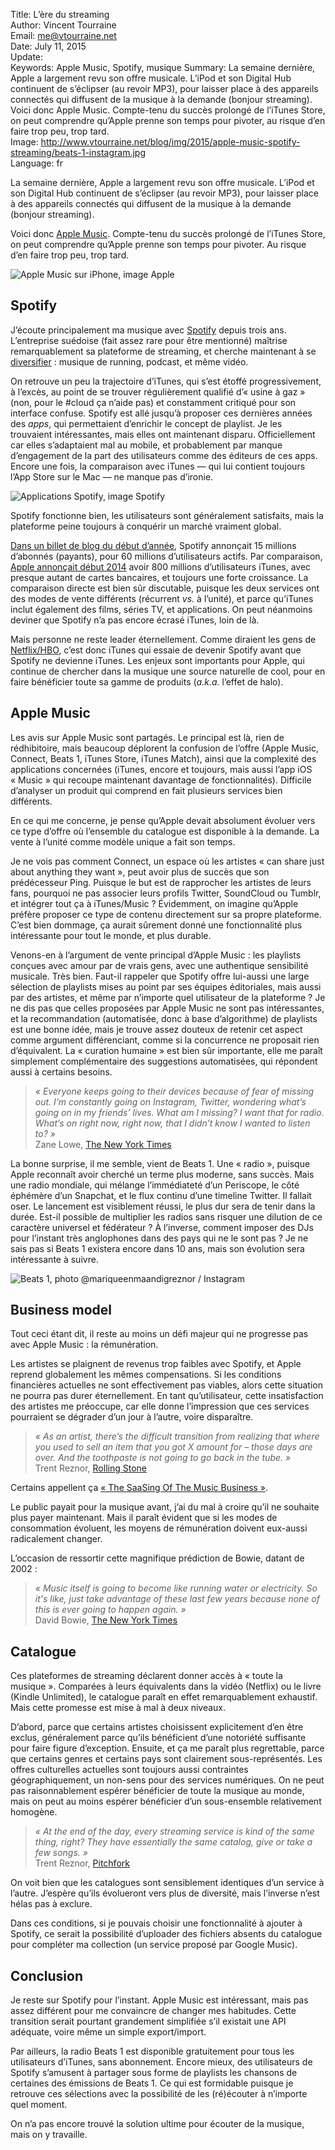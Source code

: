 Title:     L’ère du streaming  
Author:    Vincent Tourraine  
Email:     me@vtourraine.net  
Date:      July 11, 2015  
Update:   
Keywords:  Apple Music, Spotify, musique
Summary:   La semaine dernière, Apple a largement revu son offre musicale. L’iPod et son Digital Hub continuent de s’éclipser (au revoir MP3), pour laisser place à des appareils connectés qui diffusent de la musique à la demande (bonjour streaming). Voici donc Apple Music. Compte-tenu du succès prolongé de l’iTunes Store, on peut comprendre qu’Apple prenne son temps pour pivoter, au risque d’en faire trop peu, trop tard.  
Image:     http://www.vtourraine.net/blog/img/2015/apple-music-spotify-streaming/beats-1-instagram.jpg  
Language:  fr  

La semaine dernière, Apple a largement revu son offre musicale. L’iPod et son Digital Hub continuent de s’éclipser (au revoir MP3), pour laisser place à des appareils connectés qui diffusent de la musique à la demande (bonjour streaming). 

Voici donc [Apple Music](http:/www.apple.com/music). Compte-tenu du succès prolongé de l’iTunes Store, on peut comprendre qu’Apple prenne son temps pour pivoter. Au risque d’en faire trop peu, trop tard.

![Apple Music sur iPhone, image Apple][Apple Music]


## Spotify

J’écoute principalement ma musique avec [Spotify](http://www.vtourraine.net/blog/2012/musique-spotify-premiers-pas) depuis trois ans. L’entreprise suédoise (fait assez rare pour être mentionné) maîtrise remarquablement sa plateforme de streaming, et cherche maintenant à se [diversifier](https://news.spotify.com/us/2015/05/20/say-hello-to-the-most-entertaining-spotify-ever/) : musique de running, podcast, et même vidéo. 

On retrouve un peu la trajectoire d’iTunes, qui s’est étoffé progressivement, à l’excès, au point de se trouver régulièrement qualifié d’« usine à gaz » (non, pour le #cloud ça n’aide pas) et constamment critiqué pour son interface confuse. Spotify est allé jusqu’à proposer ces dernières années des _apps_, qui permettaient d’enrichir le concept de playlist. Je les trouvaient intéressantes, mais elles ont maintenant disparu. Officiellement car elles s’adaptaient mal au mobile, et probablement par manque d’engagement de la part des utilisateurs comme des éditeurs de ces apps. Encore une fois, la comparaison avec iTunes — qui lui contient toujours l’App Store sur le Mac — ne manque pas d’ironie. 

![Applications Spotify, image Spotify][Spotify]

Spotify fonctionne bien, les utilisateurs sont généralement satisfaits, mais la plateforme peine toujours à conquérir un marché vraiment global. 

[Dans un billet de blog du début d’année](https://news.spotify.com/us/2015/01/12/15-million-subscribers/), Spotify annonçait 15 millions d’abonnés (payants), pour 60 millions d’utilisateurs actifs. Par comparaison, [Apple annonçait début 2014](http://www.macrumors.com/2014/04/23/apple-itunes-numbers/) avoir 800 millions d’utilisateurs iTunes, avec presque autant de cartes bancaires, et toujours une forte croissance. La comparaison directe est bien sûr discutable, puisque les deux services ont des modes de vente différents (récurrent _vs._ à l’unité), et parce qu’iTunes inclut également des films, séries TV, et applications. On peut néanmoins deviner que Spotify n’a pas encore écrasé iTunes, loin de là. 

Mais personne ne reste leader éternellement. Comme diraient les gens de [Netflix/HBO](http://daringfireball.net/linked/2013/01/29/hbo-netflix), c’est donc iTunes qui essaie de devenir Spotify avant que Spotify ne devienne iTunes. Les enjeux sont importants pour Apple, qui continue de chercher dans la musique une source naturelle de cool, pour en faire bénéficier toute sa gamme de produits (_a.k.a._ l’effet de halo). 


## Apple Music

Les avis sur Apple Music sont partagés. Le principal est là, rien de rédhibitoire, mais beaucoup déplorent la confusion de l’offre (Apple Music, Connect, Beats 1, iTunes Store, iTunes Match), ainsi que la complexité des applications concernées (iTunes, encore et toujours, mais aussi l’app iOS « Music » qui recoupe maintenant davantage de fonctionnalités). Difficile d’analyser un produit qui comprend en fait plusieurs services bien différents. 

En ce qui me concerne, je pense qu’Apple devait absolument évoluer vers ce type d’offre où l’ensemble du catalogue est disponible à la demande. La vente à l’unité comme modèle unique a fait son temps.

Je ne vois pas comment Connect, un espace où les artistes « can share just about anything they want », peut avoir plus de succès que son prédécesseur Ping. Puisque le but est de rapprocher les artistes de leurs fans, pourquoi ne pas associer leurs profils Twitter, SoundCloud ou Tumblr, et intégrer tout ça à iTunes/Music ? Évidemment, on imagine qu’Apple préfère proposer ce type de contenu directement sur sa propre plateforme. C’est bien dommage, ça aurait sûrement donné une fonctionnalité plus intéressante pour tout le monde, et plus durable. 

Venons-en à l’argument de vente principal d’Apple Music : les playlists conçues avec amour par de vrais gens, avec une authentique sensibilité musicale. Très bien. Faut-il rappeler que Spotify offre lui-aussi une large sélection de playlists mises au point par ses équipes éditoriales, mais aussi par des artistes, et même par n’importe quel utilisateur de la plateforme ? Je ne dis pas que celles proposées par Apple Music ne sont pas intéressantes, et la recommandation (automatisée, donc à base d’algorithme) de playlists est une bonne idée, mais je trouve assez douteux de retenir cet aspect comme argument différenciant, comme si la concurrence ne proposait rien d’équivalent. La « curation humaine » est bien sûr importante, elle me paraît simplement complémentaire des suggestions automatisées, qui répondent aussi à certains besoins. 

> _« Everyone keeps going to their devices because of fear of missing out. I’m constantly going on Instagram, Twitter, wondering what’s going on in my friends’ lives. What am I missing? I want that for radio. What’s on right now, right now, that I didn’t know I wanted to listen to? »_  
> Zane Lowe, [The New York Times](http://www.nytimes.com/2015/06/28/arts/music/zane-lowe-the-dj-scratching-out-beats-1-for-apple.html?smprod=nytcore-ipad&smid=nytcore-ipad-share&_r=1)

La bonne surprise, il me semble, vient de Beats 1. Une « radio », puisque Apple reconnaît avoir cherché un terme plus moderne, sans succès. Mais une radio mondiale, qui mélange l’immédiateté d’un Periscope, le côté éphémère d’un Snapchat, et le flux continu d’une timeline Twitter. Il fallait oser. Le lancement est visiblement réussi, le plus dur sera de tenir dans la durée. Est-il possible de multiplier les radios sans risquer une dilution de ce caractère universel et fédérateur ? À l’inverse, comment imposer des DJs pour l’instant très anglophones dans des pays qui ne le sont pas ? Je ne sais pas si Beats 1 existera encore dans 10 ans, mais son évolution sera intéressante à suivre.

![Beats 1, photo [@mariqueenmaandigreznor](https://instagram.com/p/4j423dhu2g/) / Instagram][Beats 1]

## Business model

Tout ceci étant dit, il reste au moins un défi majeur qui ne progresse pas avec Apple Music : la rémunération. 

Les artistes se plaignent de revenus trop faibles avec Spotify, et Apple reprend globalement les mêmes compensations. Si les conditions financières actuelles ne sont effectivement pas viables, alors cette situation ne pourra pas durer éternellement. En tant qu’utilisateur, cette insatisfaction des artistes me préoccupe, car elle donne l’impression que ces services pourraient se dégrader d’un jour à l’autre, voire disparaître.

> _« As an artist, there’s the difficult transition from realizing that where you used to sell an item that you got X amount for – those days are over. And the toothpaste is not going to go back in the tube. »_  
> Trent Reznor, [Rolling Stone](http://www.rollingstone.com/music/news/trent-reznor-on-apple-music-other-services-left-me-feeling-lacking-20150630)

Certains appellent ça [« The SaaSing Of The Music Business »](http://techcrunch.com/2015/06/27/the-saasing-of-the-music-business/). 

Le public payait pour la musique avant, j’ai du mal à croire qu’il ne souhaite plus payer maintenant. Mais il paraît évident que si les modes de consommation évoluent, les moyens de rémunération doivent eux-aussi radicalement changer.

L’occasion de ressortir cette magnifique prédiction de Bowie, datant de 2002 :

> _« Music itself is going to become like running water or electricity. So it's like, just take advantage of these last few years because none of this is ever going to happen again. »_  
> David Bowie, [The New York Times](http://www.nytimes.com/2002/06/09/arts/david-bowie-21st-century-entrepreneur.html)


## Catalogue

Ces plateformes de streaming déclarent donner accès à « toute la musique ». Comparées à leurs équivalents dans la vidéo (Netflix) ou le livre (Kindle Unlimited), le catalogue paraît en effet remarquablement exhaustif. Mais cette promesse est mise à mal à deux niveaux. 

D’abord, parce que certains artistes choisissent explicitement d’en être exclus, généralement parce qu’ils bénéficient d’une notoriété suffisante pour faire figure d’exception. Ensuite, et ça me paraît plus regrettable, parce que certains genres et certains pays sont clairement sous-représentés. Les offres culturelles actuelles sont toujours aussi contraintes géographiquement, un non-sens pour des services numériques. On ne peut pas raisonnablement espérer bénéficier de toute la musique au monde, mais on peut au moins espérer bénéficier d’un sous-ensemble relativement homogène. 

> _« At the end of the day, every streaming service is kind of the same thing, right? They have essentially the same catalog, give or take a few songs. »_  
> Trent Reznor, [Pitchfork](http://pitchfork.com/news/60190-trent-reznor-talks-apple-music-what-his-involvement-is-what-sets-it-apart/)

On voit bien que les catalogues sont sensiblement identiques d’un service à l’autre. J’espère qu’ils évolueront vers plus de diversité, mais l’inverse n’est hélas pas à exclure. 

Dans ces conditions, si je pouvais choisir une fonctionnalité à ajouter à Spotify, ce serait la possibilité d’uploader des fichiers absents du catalogue pour compléter ma collection (un service proposé par Google Music).


## Conclusion

Je reste sur Spotify pour l’instant. Apple Music est intéressant, mais pas assez différent pour me convaincre de changer mes habitudes. Cette transition serait pourtant grandement simplifiée s’il existait une API adéquate, voire même un simple export/import. 

Par ailleurs, la radio Beats 1 est disponible gratuitement pour tous les utilisateurs d’iTunes, sans abonnement. Encore mieux, des utilisateurs de Spotify s’amusent à partager sous forme de playlists les chansons de certaines des émissions de Beats 1. Ce qui est formidable puisque je retrouve ces sélections avec la possibilité de les (ré)écouter à n’importe quel moment.

On n’a pas encore trouvé la solution ultime pour écouter de la musique, mais on y travaille. 


[Apple Music]: http://www.vtourraine.net/blog/img/2015/apple-music-spotify-streaming/apple-music.jpg  
[Beats 1]:     http://www.vtourraine.net/blog/img/2015/apple-music-spotify-streaming/beats-1-instagram.jpg  
[Spotify]:     http://www.vtourraine.net/blog/img/2015/apple-music-spotify-streaming/spotify-apps.jpg  
